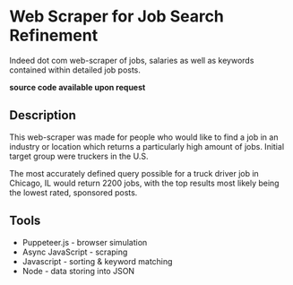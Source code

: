 # Web Scraper for Job Search Refinement

Indeed dot com web-scraper of jobs, salaries as well as keywords contained within detailed job posts.

__source code available upon request__

## Description
This web-scraper was made for people who would like to find a job in an industry or location which returns a particularly high amount of jobs.
Initial target group were truckers in the U.S.

The most accurately defined query possible for a truck driver job in Chicago, IL would return 2200 jobs, with the top results most likely being the lowest rated, sponsored posts.

## Tools

- Puppeteer.js - browser simulation
- Async JavaScript - scraping
- Javascript - sorting & keyword matching
- Node - data storing into JSON


